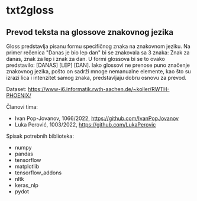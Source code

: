# txt2gloss

## Prevod teksta na glossove znakovnog jezika

Gloss predstavlja pisanu formu specifičnog znaka na znakovnom jeziku. Na primer rečenica "Danas je bio lep dan" bi se znakovala sa 3 znaka: Znak za danas, znak za lep i znak za dan. U formi glossova bi se to ovako predstavilo: [DANAS] [LEP] [DAN]. Iako glossovi ne prenose puno značenje znakovnog jezika, pošto on sadrži mnoge nemanualne elemente, kao što su izrazi lica i intenzitet samog znaka, predstavljaju dobru osnovu za prevod.

Dataset: https://www-i6.informatik.rwth-aachen.de/~koller/RWTH-PHOENIX/

Članovi tima:
- Ivan Pop-Jovanov, 1066/2022, https://github.com/IvanPopJovanov
- Luka Perović, 1003/2022, https://github.com/LukaPerovic

Spisak potrebnih biblioteka: 
- numpy
- pandas
- tensorflow
- matplotlib
- tensorflow_addons
- nltk
- keras_nlp
- pydot
